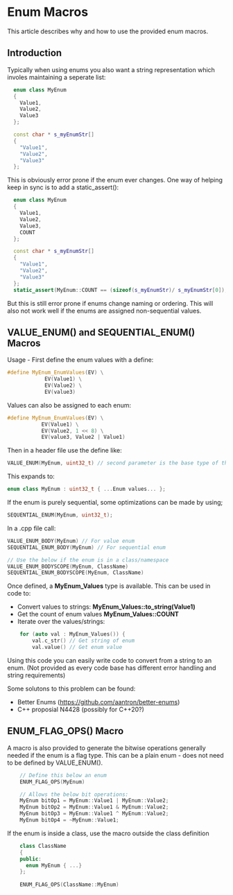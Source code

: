 # Enum Macros
This article describes why and how to use the provided enum macros.


## Introduction

Typically when using enums you also want a string representation which involes maintaining a seperate list:

```c++
  enum class MyEnum
  {
    Value1,
    Value2,
    Value3
  };

  const char * s_myEnumStr[]
  {
    "Value1",
    "Value2",
    "Value3"
  };
```


This is obviously error prone if the enum ever changes. One way of helping keep in sync is to add a static_assert():

```c++
  enum class MyEnum
  {
    Value1,
    Value2,
    Value3,
    COUNT
  };

  const char * s_myEnumStr[]
  {
    "Value1",
    "Value2",
    "Value3"
  };
  static_assert(MyEnum::COUNT == (sizeof(s_myEnumStr)/ s_myEnumStr[0]), "Update lookup table");
```

But this is still error prone if enums change naming or ordering. This will also not work well if the enums are assigned non-sequential values.


## VALUE_ENUM() and SEQUENTIAL_ENUM() Macros


Usage - First define the enum values with a define:
```c++
#define MyEnum_EnumValues(EV) \
            EV(Value1) \
            EV(Value2) \
            EV(value3)
```

 Values can also be assigned to each enum:
 ```c++
#define MyEnum_EnumValues(EV) \
            EV(Value1) \
            EV(Value2, 1 << 8) \
            EV(value3, Value2 | Value1)
```

Then in a header file use the define like:

 ```c++
VALUE_ENUM(MyEnum, uint32_t) // second parameter is the base type of the enum
```

This expands to:

```c++
enum class MyEnum : uint32_t { ...Enum values... };
```

If the enum is purely sequential, some optimizations can be made by using;

```c++
SEQUENTIAL_ENUM(MyEnum, uint32_t);
```

In a .cpp file call:

```c++
VALUE_ENUM_BODY(MyEnum) // For value enum
SEQUENTIAL_ENUM_BODY(MyEnum) // For sequential enum

// Use the below if the enum is in a class/namespace
VALUE_ENUM_BODYSCOPE(MyEnum, ClassName)
SEQUENTIAL_ENUM_BODYSCOPE(MyEnum, ClassName)
```

Once defined, a **MyEnum_Values** type is available.
This can be used in code to:

- Convert values to strings: **MyEnum_Values::to_string(Value1)**
- Get the count of enum values **MyEnum_Values::COUNT**
- Iterate over the values/strings:
```c++ 
    for (auto val : MyEnum_Values()) {
        val.c_str() // Get string of enum
        val.value() // Get enum value
```

Using this code you can easily write code to convert from a string to an enum. 
(Not provided as every code base has different error handling and string requirements)


Some solutons to this problem can be found:
 - Better Enums (https://github.com/aantron/better-enums)
 - C++ proposial N4428 (possibly for C++20?)


## ENUM_FLAG_OPS() Macro

A macro is also provided to generate the bitwise operations generally needed if the enum is a flag type. 
This can be a plain enum - does not need to be defined by VALUE_ENUM().

```c++
    // Define this below an enum 
    ENUM_FLAG_OPS(MyEnum)

    // Allows the below bit operations:
    MyEnum bitOp1 = MyEnum::Value1 | MyEnum::Value2;
    MyEnum bitOp2 = MyEnum::Value1 & MyEnum::Value2;
    MyEnum bitOp3 = MyEnum::Value1 ^ MyEnum::Value2;
    MyEnum bitOp4 = ~MyEnum::Value1;
```

If the enum is inside a class, use the macro outside the class definition
```c++
    class ClassName
    {
    public:
      enum MyEnum { ...}
    };
    
    ENUM_FLAG_OPS(ClassName::MyEnum)
```



